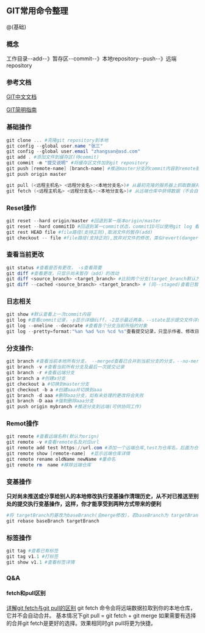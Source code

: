 
## GIT常用命令整理

@(基础)

### 概念
工作目录--add--》暂存区--commit--》本地repository--push--》远端repository

### 参考文档

[GIT中文文档](https://git-scm.com/book/zh/v2)

[GIT简明指南](http://www.runoob.com/manual/git-guide/)


### 基础操作
```powershell
git clone ... #克隆git repository到本地
git config --global user.name "张三"
git config --global user.email "zhangsan@asd.com"
git add . #添加文件到缓存区(待commit)
git commit -m "提交说明" #将缓存区文件加到git repository
git push [remote-name] [branch-name] #推送master分支的commit内容到remote服务器，如:
git push origin master

git pull (<远程主机名> <远程分支名>:<本地分支名>)# 从最初克隆的服务器上抓取数据并自动尝试合并到当前所在的分支
git fetch (<远程主机名> <远程分支名>:<本地分支名>)# 从远端仓库中获得数据（不会自动合并或修改你当前的工作，需手动merge）

```
### Reset操作
```powershell
git reset --hard origin/master #回退到某一版本origin/master
git reset --hard commitID #回退到某一commit状态，commitID可以使用git log 看到，很长的hash字符串
git rest HEAD file #file路径(支持正则),取消文件的暂存(add) 
git checkout -- file #file路径(支持正则),放弃对文件的修改，类似revert(danger:你对那个文件做的任何修改都会消失 - 你只是拷贝了另一个文件来覆盖它)  
```
### 查看当前更改
```powershell
git status #查看是否有更改， -s查看简要
git diff #查看更改，只显示尚未暂存（add）的改动
git diff <source_branch> <target_branch> #比较两个分支(target_branch默认为当前分支) 
git diff --cached <source_branch> <target_branch> # (同--staged)查看已暂存(add)的将要添加到下次提交里的内容
```

### 日志相关
```powershell
git show #默认查看上一次commit内容
git log #查看commit记录，-p显示详细diff，-2显示最近两条，--state显示提交文件详情，--shortstate显示增删改条数，--pretty=online在一行显示
git log --oneline --decorate #查看各个分支当前所指的对象
git log --pretty=format:"%an %ad %cn %cd %s"查看提交记录，只显示作者、修改日期、提交者、提交日期和提交说明
```

### 分支操作:

```powershell
git branch #查看当前本地所有分支， --merged查看已合并到当前分支的分支，--no-merged查看未合并到当前分支的分支
git branch -v #查看当前所有分支及最后一次提交记录
git branch -r #查看远端分支
git branch a #创建a分支
git checkout a #切换到master分支
git checkout -b a #创建aaa并切换到aaa 
git branch -d aaa #删除aaa分支，如有未处理的更改将会失败
git branch -D aaa #强制删除aaa分支
git push origin mybranch #推送分支到远端(可供协同工作)
```

### Remot操作
```powershell
git remote #查看远端名称(默认为orign)
git remote -v #查看remote名及对应url
git remote add test https://url.com #添加一个远端仓库,test为仓库名，后面为仓库地址
git remote show [remote-name]  #显示远端仓库详情
git remote rename oldName newName #重命名
git remote rm  name #移除远端仓库
```

### 变基操作
**只对尚未推送或分享给别人的本地修改执行变基操作清理历史，从不对已推送至别处的提交执行变基操作，这样，你才能享受到两种方式带来的便利**
```powershell
#将 targetBranch的基改为baseBranch(会merge修改)，若baseBranch为 targetBranch的祖先，则无变化，targetBranch默认为当前分支
git rebase baseBranch targetBranch
```
### 标签操作
```powershell
git tag #查看已有标签
git tag v1.1 #打标签
git show v1.1 #查看标签详情
```

### Q&A
####  fetch和pull区别
[详解git fetch与git pull的区别](https://blog.csdn.net/riddle1981/article/details/74938111)
git fetch 命令会将远端数据拉取到你的本地仓库，它并不会自动合并。
基本情况下git pull = git fetch + git merge
如果需要有选择的合并git fetch是更好的选择。效果相同时git pull将更为快捷。


